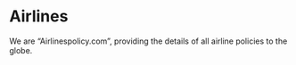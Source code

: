 # Airlines
We are “Airlinespolicy.com”, providing the details of all airline policies to the globe.
